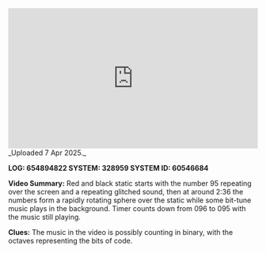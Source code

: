 
<iframe 
  src="https://drive.google.com/file/d/1oudWZHavMPXV0Q7h-FVw8eRaQxEaf2RG/preview"  
  style="width:100%; aspect-ratio:16/9; border:0;"
  allowfullscreen>
</iframe>
_Uploaded 7 Apr 2025._

**LOG: 654894822
SYSTEM: 328959
SYSTEM ID: 60546684**

**Video Summary:** Red and black static starts with the number 95 repeating over the screen and a repeating glitched sound, then at around 2:36 the numbers form a rapidly rotating sphere over the static while some bit-tune music plays in the background. Timer counts down from 096 to 095 with the music still playing.

**Clues:** The music in the video is possibly counting in binary, with the octaves representing the bits of code.